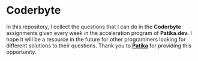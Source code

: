 # Coderbyte

In this repository, I collect the questions that I can do in the **Coderbyte** assignments given every week in the acceleration program of **Patika.dev.**
I hope it will be a resource in the future for other programmers looking for different solutions to their questions.
Thank you to <a href="https://www.patika.dev/tr">**Patika**</a> for providing this opportunity.